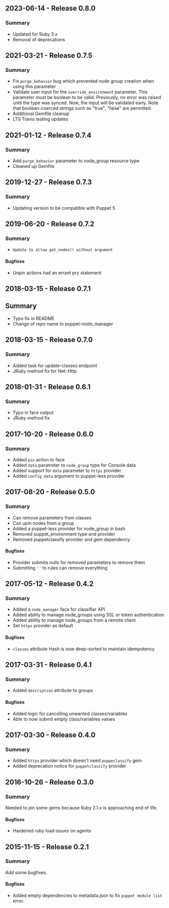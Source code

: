 ## 2023-06-14 - Release 0.8.0

### Summary

- Updated for Ruby 3.x
- Removal of deprecations

## 2021-03-21 - Release 0.7.5

### Summary

- Fix `purge_behavior` bug which prevented node group creation when using this parameter
- Validate user input for the `override_environment` parameter. This parameter must be boolean to be valid. Previously, no error was raised until the type was synced. Now, the input will be validated early. Note that boolean-coerced strings such as "true", "false" are permitted.
- Additional Gemfile cleanup
- LTS Travis testing updates

## 2021-01-12 - Release 0.7.4

### Summary

- Add `purge_behavior` parameter to node\_group resource type
- Cleaned up Gemfile

## 2019-12-27 - Release 0.7.3

### Summary

- Updating version to be compatible with Puppet 5

## 2019-06-20 - Release 0.7.2

### Summary

- `Update to allow get_nodes() without argument`

#### Bugfixes

- Unpin actions had an errant pry statement

## 2018-03-15 - Release 0.7.1

## Summary

- Typo fix in README
- Change of repo name to puppet-node_manager

## 2018-03-15 - Release 0.7.0

### Summary

- Added task for update-classes endpoint
- JRuby method fix for Net::Http

## 2018-01-31 - Release 0.6.1

### Summary

- Typo in face output
- JRuby method fix

## 2017-10-20 - Release 0.6.0

### Summary

- Added `pin` action to face
- Added `data` parameter to `node_group` type for Console data
- Added support for `data` parameter to `https` provider
- Added `config_data` argument to puppet-less provider

## 2017-08-20 - Release 0.5.0

### Summary

- Can remove parameters from classes
- Can upin nodes from a group
- Added a puppet-less provider for node_group in bash
- Removed puppet_environment type and provider
- Removed puppetclassify provider and gem dependency

#### Bugfixes
- Provider submits nulls for removed parameters to remove them
- Submitting `''` to rules can remove everything


## 2017-05-12  - Release 0.4.2

### Summary

- Added a `node_manager` face for classifier API
- Added ability to manage node_groups using SSL or token authentication
- Added ability to manage node_groups from a remote client
- Set `https` provider as default

#### Bugfixes

- `classes` attribute Hash is now deep-sorted to maintain idempotency

## 2017-03-31 - Release 0.4.1

### Summary

- Added `description` attribute to groups

#### Bugfixes

- Added logic for cancelling unwanted classes/variables
- Able to now submit empty class/variables values

## 2017-03-30 - Release 0.4.0

### Summary

- Added `https` provider which doesn't need `puppeclassify` gem
- Added deprecation notice for `puppetclassify` provider

## 2016-10-26 - Release 0.3.0
### Summary

Needed to pin some gems because Ruby 2.1.x is approaching end of life.

#### Bugfixes
- Hardened ruby load issues on agents

## 2015-11-15 - Release 0.2.1
### Summary

Add some bugfixes.

#### Bugfixes
- Added empty dependencies to metadata.json to fix `puppet module list` error.
